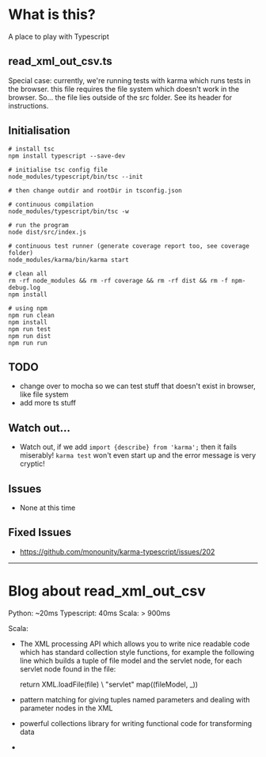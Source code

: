 # What is this?

A place to play with Typescript

## read_xml_out_csv.ts

Special case: currently, we're running tests with karma which runs tests in the browser. this file requires the
file system which doesn't work in the browser. So... the file lies outside of the src folder. See its header for
instructions.

## Initialisation

    # install tsc
    npm install typescript --save-dev

    # initialise tsc config file
    node_modules/typescript/bin/tsc --init

    # then change outdir and rootDir in tsconfig.json

    # continuous compilation
    node_modules/typescript/bin/tsc -w

    # run the program
    node dist/src/index.js

    # continuous test runner (generate coverage report too, see coverage folder)
    node_modules/karma/bin/karma start

    # clean all
    rm -rf node_modules && rm -rf coverage && rm -rf dist && rm -f npm-debug.log
    npm install

    # using npm
    npm run clean
    npm install
    npm run test
    npm run dist
    npm run run

## TODO

- change over to mocha so we can test stuff that doesn't exist in browser, like file system
- add more ts stuff

## Watch out...

- Watch out, if we add `import {describe} from 'karma';` then it fails miserably! `karma test` won't even start up and the error message is very cryptic!

## Issues

- None at this time

## Fixed Issues

- https://github.com/monounity/karma-typescript/issues/202

----

# Blog about read_xml_out_csv

Python: ~20ms
Typescript: 40ms
Scala: > 900ms

Scala:
- The XML processing API which allows you to write nice readable code which has standard collection style functions, for
  example the following line which builds a tuple of file model and the servlet node, for each servlet node found in the
  file:

    return XML.loadFile(file) \\ "servlet" map((fileModel, _))

- pattern matching for giving tuples named parameters and dealing with parameter nodes in the XML
- powerful collections library for writing functional code for transforming data
-